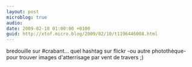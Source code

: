 ```yaml
---
layout: post
microblog: true
audio: 
date: 2009-02-10 01:00:00 +0100
guid: http://xtof.micro.blog/2009/02/10/t1196446008.html
---
```

bredouille sur #crabant... quel hashtag sur  flickr -ou autre photothèque- pour trouver  images d'atterrisage par vent de travers  ;)

